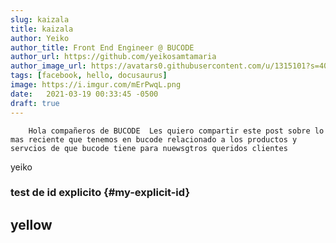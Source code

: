 ```yaml
---
slug: kaizala
title: kaizala
author: Yeiko
author_title: Front End Engineer @ BUCODE
author_url: https://github.com/yeikosamtamaria
author_image_url: https://avatars0.githubusercontent.com/u/1315101?s=400&v=4
tags: [facebook, hello, docusaurus]
image: https://i.imgur.com/mErPwqL.png
date:   2021-03-19 00:33:45 -0500
draft: true
---
```


        Hola compañeros de BUCODE  Les quiero compartir este post sobre lo mas reciente que tenemos en bucode relacionado a los productos y servcios de que bucode tiene para nuewsgtros queridos clientes              

yeiko 
### test de id explicito {#my-explicit-id}









## yellow 